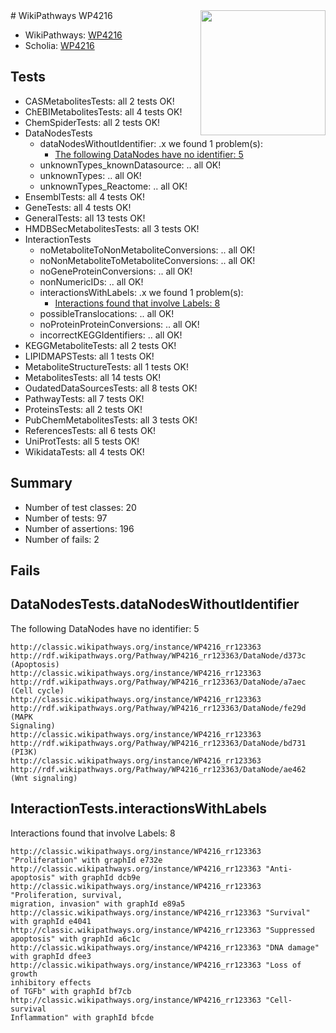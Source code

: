 <img style="float: right; width: 200px" src="https://upload.wikimedia.org/wikipedia/commons/thumb/8/83/Wplogo_with_text_500.png/640px-Wplogo_with_text_500.png" />
# WikiPathways WP4216

* WikiPathways: [WP4216](https://wikipathways.org/pathways/WP4216)
* Scholia: [WP4216](https://scholia.toolforge.org/wikipathways/WP4216)
## Tests
* CASMetabolitesTests: all 2 tests OK!
* ChEBIMetabolitesTests: all 4 tests OK!
* ChemSpiderTests: all 2 tests OK!
* DataNodesTests
    * dataNodesWithoutIdentifier: .x we found 1 problem(s):
        * [The following DataNodes have no identifier: 5](#d2d32fa4)
    * unknownTypes_knownDatasource: .. all OK!
    * unknownTypes: .. all OK!
    * unknownTypes_Reactome: .. all OK!
* EnsemblTests: all 4 tests OK!
* GeneTests: all 4 tests OK!
* GeneralTests: all 13 tests OK!
* HMDBSecMetabolitesTests: all 3 tests OK!
* InteractionTests
    * noMetaboliteToNonMetaboliteConversions: .. all OK!
    * noNonMetaboliteToMetaboliteConversions: .. all OK!
    * noGeneProteinConversions: .. all OK!
    * nonNumericIDs: .. all OK!
    * interactionsWithLabels: .x we found 1 problem(s):
        * [Interactions found that involve Labels: 8](#630d267f)
    * possibleTranslocations: .. all OK!
    * noProteinProteinConversions: .. all OK!
    * incorrectKEGGIdentifiers: .. all OK!
* KEGGMetaboliteTests: all 2 tests OK!
* LIPIDMAPSTests: all 1 tests OK!
* MetaboliteStructureTests: all 1 tests OK!
* MetabolitesTests: all 14 tests OK!
* OudatedDataSourcesTests: all 8 tests OK!
* PathwayTests: all 7 tests OK!
* ProteinsTests: all 2 tests OK!
* PubChemMetabolitesTests: all 3 tests OK!
* ReferencesTests: all 6 tests OK!
* UniProtTests: all 5 tests OK!
* WikidataTests: all 4 tests OK!


## Summary

* Number of test classes: 20
* Number of tests: 97
* Number of assertions: 196
* Number of fails: 2

## Fails

<a name="d2d32fa4" />

## DataNodesTests.dataNodesWithoutIdentifier

The following DataNodes have no identifier: 5
```
http://classic.wikipathways.org/instance/WP4216_rr123363 http://rdf.wikipathways.org/Pathway/WP4216_rr123363/DataNode/d373c (Apoptosis)
http://classic.wikipathways.org/instance/WP4216_rr123363 http://rdf.wikipathways.org/Pathway/WP4216_rr123363/DataNode/a7aec (Cell cycle)
http://classic.wikipathways.org/instance/WP4216_rr123363 http://rdf.wikipathways.org/Pathway/WP4216_rr123363/DataNode/fe29d (MAPK
Signaling)
http://classic.wikipathways.org/instance/WP4216_rr123363 http://rdf.wikipathways.org/Pathway/WP4216_rr123363/DataNode/bd731 (PI3K)
http://classic.wikipathways.org/instance/WP4216_rr123363 http://rdf.wikipathways.org/Pathway/WP4216_rr123363/DataNode/ae462 (Wnt signaling)
```

<a name="630d267f" />

## InteractionTests.interactionsWithLabels

Interactions found that involve Labels: 8
```
http://classic.wikipathways.org/instance/WP4216_rr123363 "Proliferation" with graphId e732e
http://classic.wikipathways.org/instance/WP4216_rr123363 "Anti-apoptosis" with graphId dcb9e
http://classic.wikipathways.org/instance/WP4216_rr123363 "Proliferation, survival, 
migration, invasion" with graphId e89a5
http://classic.wikipathways.org/instance/WP4216_rr123363 "Survival" with graphId e4041
http://classic.wikipathways.org/instance/WP4216_rr123363 "Suppressed apoptosis" with graphId a6c1c
http://classic.wikipathways.org/instance/WP4216_rr123363 "DNA damage" with graphId dfee3
http://classic.wikipathways.org/instance/WP4216_rr123363 "Loss of growth
inhibitory effects 
of TGFb" with graphId bf7cb
http://classic.wikipathways.org/instance/WP4216_rr123363 "Cell-survival
Inflammation" with graphId bfcde
```

